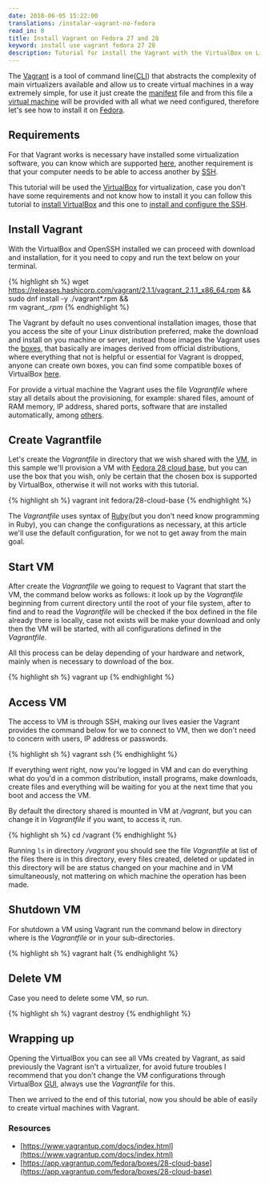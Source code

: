 ```yaml
---
date: 2018-06-05 15:22:00
translations: /instalar-vagrant-no-fedora
read_in: 8
title: Install Vagrant on Fedora 27 and 28
keyword: install use vagrant fedora 27 28
description: Tutorial for install the Vagrant with the VirtualBox on Linux Fedora, making easier the creation and management of virtual machines.
---
```


The [Vagrant](https://www.vagrantup.com) is a tool of command line([CLI](https://en.wikipedia.org/wiki/Command-line_interface)) that abstracts the complexity of main virtualizers available and allow us to create virtual machines in a way extremely simple, for use it just create the [manifest](https://en.wikipedia.org/wiki/Manifest_file) file and from this file a [virtual machine](https://en.wikipedia.org/wiki/Virtual_machine) will be provided with all what we need configured, therefore let's see how to install it on [Fedora](https://getfedora.org).

## Requirements

For that Vagrant works is necessary have installed some virtualization software, you can know which are supported [here](https://www.vagrantup.com/docs/providers/),
another requirement is that your computer needs to be able to access another by [SSH](https://en.wikipedia.org/wiki/Secure_Shell).

This tutorial will be used the [VirtualBox](https://www.virtualbox.org/) for virtualization, case you don't have some requirements and not know how to install it you can follow this tutorial to [install VirtualBox](/install-virtualbox-on-fedora) and this one to [install and configure the SSH](generate-key-ssh-on-linux).

## Install Vagrant

With the VirtualBox and OpenSSH installed we can proceed with download and installation, for it you need to copy and run the text below on your terminal.

{% highlight sh %}
wget https://releases.hashicorp.com/vagrant/2.1.1/vagrant_2.1.1_x86_64.rpm && \
sudo dnf install -y ./vagrant*.rpm && \
rm vagrant_*.rpm*
{% endhighlight %}

The Vagrant by default no uses conventional installation images, those that you access the site of your Linux distribution preferred, make the download and install on you machine or server, instead those images the Vagrant uses the [boxes](https://www.vagrantup.com/docs/boxes.html), that basically are images derived from official distributions, where everything that not is helpful or essential for Vagrant is dropped, anyone can create own boxes, you can find some compatible boxes of VirtualBox [here](https://app.vagrantup.com/boxes/search?utf8=%E2%9C%93&sort=created&provider=virtualbox&q=).

For provide a virtual machine the Vagrant uses the file *Vagrantfile* where stay all details about the provisioning, for example: shared files, amount of RAM memory, IP address, shared ports, software that are installed automatically, among [others](https://www.vagrantup.com/docs/vagrantfile/).

## Create Vagrantfile

Let's create the *Vagrantfile* in directory that we wish shared with the [VM](https://en.wikipedia.org/wiki/Virtual_machine), in this sample we'll provision a VM with [Fedora 28 cloud base](https://alt.fedoraproject.org/cloud/), but you can use the box that you wish, only be certain that the chosen box is supported by VirtualBox, otherwise it will not works with this tutorial.

{% highlight sh %}
vagrant init fedora/28-cloud-base
{% endhighlight %}

The *Vagrantfile* uses syntax of [Ruby](https://www.ruby-lang.org/)(but you don't need know programming in Ruby), you can change the configurations as necessary, at this article we'll use the default configuration, for we not to get away from the main goal.

## Start VM

After create the *Vagrantfile* we going to request to Vagrant that start the VM, the command below works as follows: it look up by the *Vagrantfile* beginning from current directory until the root of your file system, after to find and to read the *Vagrantfile* will be checked if the box defined in the file already there is locally, case not exists will be make your download and only then the VM will be started, with all configurations defined in the *Vagrantfile*.

All this process can be delay depending of your hardware and network, mainly when is necessary to download of the box.

{% highlight sh %}
vagrant up
{% endhighlight %}

## Access VM

The access to VM is through SSH, making our lives easier the Vagrant provides the command below for we to connect to VM, then we don't need to concern with users, IP address or passwords.

{% highlight sh %}
vagrant ssh
{% endhighlight %}

If everything went right, now you're logged in VM and can do everything what do you'd in a common distribution, install programs, make downloads, create files and everything will be waiting for you at the next time that you boot and access the VM.

By default the directory shared is mounted in VM at */vagrant*, but you can change it in *Vagrantfile* if you want, to access it, run.

{% highlight sh %}
cd /vagrant
{% endhighlight %}

Running ```ls``` in directory */vagrant* you should see the file *Vagrantfile* at list of the files there is in this directory, every files created, deleted or updated in this directory will be are status changed on your machine and in VM simultaneously, not mattering on which machine the operation has been made.

## Shutdown VM

For shutdown a VM using Vagrant run the command below in directory where is the *Vagrantfile* or in your sub-directories.

{% highlight sh %}
vagrant halt
{% endhighlight %}

## Delete VM

Case you need to delete some VM, so run.

{% highlight sh %}
vagrant destroy
{% endhighlight %}

## Wrapping up

Opening the VirtualBox you can see all VMs created by Vagrant, as said previously the Vagrant isn't a virtualizer, for avoid future troubles I recommend that you don't change the VM configurations through VirtualBox [GUI](https://en.wikipedia.org/wiki/Graphical_user_interface), always use the *Vagrantfile* for this.

Then we arrived to the end of this tutorial, now you should be able of easily to create virtual machines with Vagrant.

### Resources

* [https://www.vagrantup.com/docs/index.html](https://www.vagrantup.com/docs/index.html)
* [https://app.vagrantup.com/fedora/boxes/28-cloud-base](https://app.vagrantup.com/fedora/boxes/28-cloud-base)
